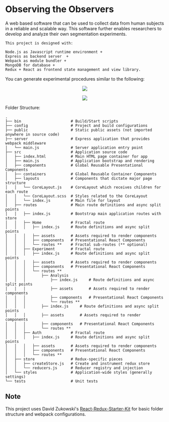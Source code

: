 # Observing the Observers

A web based software that can be used to collect data from human subjects in a reliable and scalable way. This software further enables researchers to develop and analyze their own segmentation experiments.

	This project is designed with: 

	Node.js as Javascript runtime environment + 
	Express as backend server  + 
	Webpack as module bundler + 
	MongoDB for database +
	Redux + React as frontend state management and view library.


You can generate experimental procedures similar to the following:

<p align="center"><img src="https://github.mit.edu/egeozin/observer-dashboard/blob/master/images/retrospective_protocol.png"/></p>

<p align="center"><img src="https://github.mit.edu/egeozin/observer-dashboard/blob/master/images/simultaneous_protocol.png"/></p>



Folder Structure:

```
.
├── bin                      # Build/Start scripts
├── config                   # Project and build configurations
├── public                   # Static public assets (not imported anywhere in source code)
├── server                   # Express application that provides webpack middleware
│   └── main.js              # Server application entry point
├── src                      # Application source code
│   ├── index.html           # Main HTML page container for app
│   ├── main.js              # Application bootstrap and rendering
│   ├── components           # Global Reusable Presentational Components
│   ├── containers           # Global Reusable Container Components
│   ├── layouts              # Components that dictate major page structure
│   │   └── CoreLayout.js    # CoreLayout which receives children for each route
│   │   └── CoreLayout.scss  # Styles related to the CoreLayout
│   │   └── index.js         # Main file for layout
│   ├── routes               # Main route definitions and async split points
│   │   ├── index.js         # Bootstrap main application routes with store
│   │   ├── Home             # Fractal route
│   │   │   ├── index.js     # Route definitions and async split points
│   │   │   ├── assets       # Assets required to render components
│   │   │   ├── components   # Presentational React Components
│   │   │   └── routes **    # Fractal sub-routes (** optional)
│   │   ├── Experiment       # Fractal route
│   │   │   ├── index.js     # Route definitions and async split points
│   │   │   ├── assets       # Assets required to render components
│   │   │   ├── components   # Presentational React Components
│   │   │   └── routes **
│   │   │   	├── Analysis
│   │   │   		├── index.js     # Route definitions and async split points
│   │   │   		├── assets       # Assets required to render components
│   │   │   		├── components   # Presentational React Components
│   │   │   		└── routes **
│   │   │   	├── index.js     # Route definitions and async split points
│   │   │   	├── assets       # Assets required to render components
│   │   │   	├── components   # Presentational React Components
│   │   │   	└── routes ** 
│   │   ├── Auth             # Fractal route
│   │   │   ├── index.js     # Route definitions and async split points
│   │   │   ├── assets       # Assets required to render components
│   │   │   ├── components   # Presentational React Components
│   │   │   └── routes ** 
│   ├── store                # Redux-specific pieces
│   │   ├── createStore.js   # Create and instrument redux store
│   │   └── reducers.js      # Reducer registry and injection
│   └── styles               # Application-wide styles (generally settings)
└── tests                    # Unit tests
```


## Note

This project uses David Zukowski's [React-Redux-Starter-Kit](https://github.com/davezuko/react-redux-starter-kit) for basic folder structure and webpack configurations.
